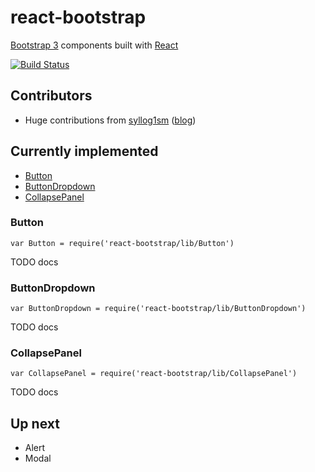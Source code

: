 # react-bootstrap

[Bootstrap 3](http://getbootstrap.com) components built with [React](http://facebook.github.io/react/)

[![Build Status](https://travis-ci.org/stevoland/react-bootstrap.png)](https://travis-ci.org/stevoland/react-bootstrap)

## Contributors

- Huge contributions from [syllog1sm](https://github.com/syllog1sm) ([blog](http://clozeit.wordpress.com/))

## Currently implemented

- [Button](#Button)
- [ButtonDropdown](#ButtonDropdown)
- [CollapsePanel](#CollapsePanel)

### <a name="Button"></a>Button

`var Button = require('react-bootstrap/lib/Button')`

TODO docs

### <a name="ButtonDropdown"></a>ButtonDropdown

`var ButtonDropdown = require('react-bootstrap/lib/ButtonDropdown')`

TODO docs

### <a name="CollapsePanel"></a>CollapsePanel

`var CollapsePanel = require('react-bootstrap/lib/CollapsePanel')`

TODO docs

## Up next

- Alert
- Modal
